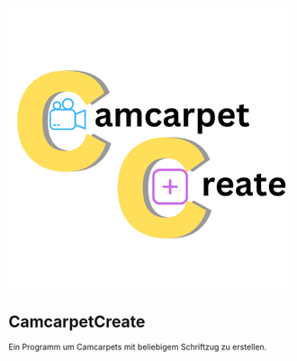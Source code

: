 ![alt text](https://github.com/MrGameSucht/CamcarpetCreate/blob/main/CamcarpetCreateLogo.png?raw=true)
# CamcarpetCreate
Ein Programm um Camcarpets mit beliebigem Schriftzug zu erstellen.
